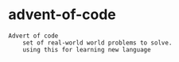 # advent-of-code
    Advert of code 
        set of real-world world problems to solve.
        using this for learning new language

